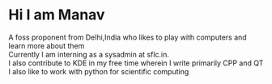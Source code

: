 # Hi I am Manav
A foss proponent from Delhi,India who likes to play with computers and learn more about them <br>
Currently I am interning as a sysadmin at sflc.in.<br>
I also contribute to KDE in my free time wherein I write primarily CPP and QT
I also like to work with python for scientific computing 


